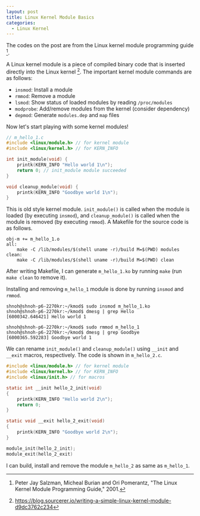 ```yaml
---
layout: post
title: Linux Kernel Module Basics
categories:
  - Linux Kernel
---
```

The codes on the post are from the Linux kernel module programming guide [^Salzman].

A Linux kernel module is a piece of compiled binary code that is inserted directly into the Linux kernel [^Robert]. The important kernel module commands are as follows:

- `insmod`: Install a module
- `rmmod`: Remove a module
- `lsmod`: Show status of loaded modules by reading `/proc/modules`
- `modprobe`: Add/remove modules from the kernel (consider dependency)
- `depmod`: Generate `modules.dep` and `map` files

Now let's start playing with some kernel modules!

```c
// m_hello_1.c
#include <linux/module.h> // for kernel module
#include <linux/kernel.h> // for KERN_INFO

int init_module(void) {
	printk(KERN_INFO "Hello world 1\n");
	return 0; // init_module module succeeded
}

void cleanup_module(void) {
	printk(KERN_INFO "Goodbye world 1\n");
}
```

This is old style kernel module. `init_module()` is called when the module is loaded (by executing `insmod`), and `cleanup_module()` is called when the module is removed (by executing `rmmod`). A Makefile for the source code is as follows.

```
obj-m += m_hello_1.o
all:
	make -C /lib/modules/$(shell uname -r)/build M=$(PWD) modules
clean:
	make -C /lib/modules/$(shell uname -r)/build M=$(PWD) clean
```

After writing Makefile, I can generate `m_hello_1.ko` by running `make` (run `make clean` to remove it).

Installing and removing `m_hello_1` module is done by running `insmod` and `rmmod`.

```shell
shnoh@shnoh-p6-2270kr:~/kmod$ sudo insmod m_hello_1.ko
shnoh@shnoh-p6-2270kr:~/kmod$ dmesg | grep Hello
[6000342.646421] Hello world 1

shnoh@shnoh-p6-2270kr:~/kmod$ sudo rmmod m_hello_1
shnoh@shnoh-p6-2270kr:~/kmod$ dmesg | grep Goodbye
[6000365.592283] Goodbye world 1
```

We can rename  `init_module()` and `cleanup_module()` using `__init` and `__exit` macros, respectively. The code is shown in `m_hello_2.c`.

```c
#include <linux/module.h> // for kernel module
#include <linux/kernel.h> // for KERN_INFO
#include <linux/init.h> // for macros

static int __init hello_2_init(void)
{
	printk(KERN_INFO "Hello world 2\n");
	return 0;
}

static void __exit hello_2_exit(void)
{
	printk(KERN_INFO "Goodbye world 2\n");
}

module_init(hello_2_init);
module_exit(hello_2_exit)
```
I can build, install and remove the module `m_hello_2` as same as `m_hello_1`.

[^Salzman]: Peter Jay Salzman, Micheal Burian and Ori Pomerantz, "The Linux Kernel Module Programming Guide," 2001.
[^Robert]: <https://blog.sourcerer.io/writing-a-simple-linux-kernel-module-d9dc3762c234>
